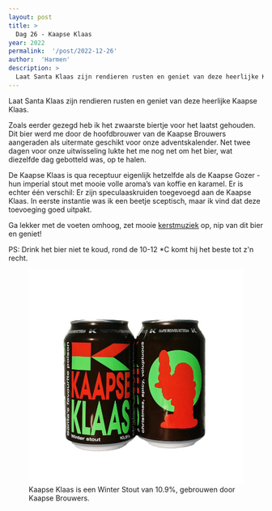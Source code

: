 ```yaml
---
layout: post
title: >
  Dag 26 - Kaapse Klaas
year: 2022
permalink:  '/post/2022-12-26'
author:  'Harmen'
description: >
  Laat Santa Klaas zijn rendieren rusten en geniet van deze heerlijke Kaapse Klaas.
---
```

<p class='intro'><span class='dropcap'>L</span>aat Santa Klaas zijn rendieren rusten en geniet van deze heerlijke Kaapse Klaas.</p>

Zoals eerder gezegd heb ik het zwaarste biertje voor het laatst gehouden. Dit bier werd me door de hoofdbrouwer van de Kaapse Brouwers aangeraden als uitermate geschikt voor onze adventskalender. Net twee dagen voor onze uitwisseling lukte het me nog net om het bier, wat diezelfde dag gebotteld was, op te halen.

De Kaapse Klaas is qua receptuur eigenlijk hetzelfde als de Kaapse Gozer - hun imperial stout met mooie volle aroma’s van koffie en karamel. Er is echter één verschil: Er zijn speculaaskruiden toegevoegd aan de Kaapse Klaas. In eerste instantie was ik een beetje sceptisch, maar ik vind dat deze toevoeging goed uitpakt.

Ga lekker met de voeten omhoog, zet mooie [kerstmuziek](https://open.spotify.com/album/48eINR6FEINQEvDTrbig9X) op, nip van dit bier en geniet!

PS: Drink het bier niet te koud, rond de 10-12 *C komt hij het beste tot z'n recht.

<figure><img src='/assets/img/beer_2022-12-26.jpg' alt=''/> <figcaption>Kaapse Klaas is een Winter Stout van 10.9%, gebrouwen door Kaapse Brouwers.</figcaption></figure>
